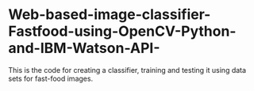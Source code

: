 # Web-based-image-classifier-Fastfood-using-OpenCV-Python-and-IBM-Watson-API-
This is the code for creating a classifier, training and testing it using data sets for fast-food images.
